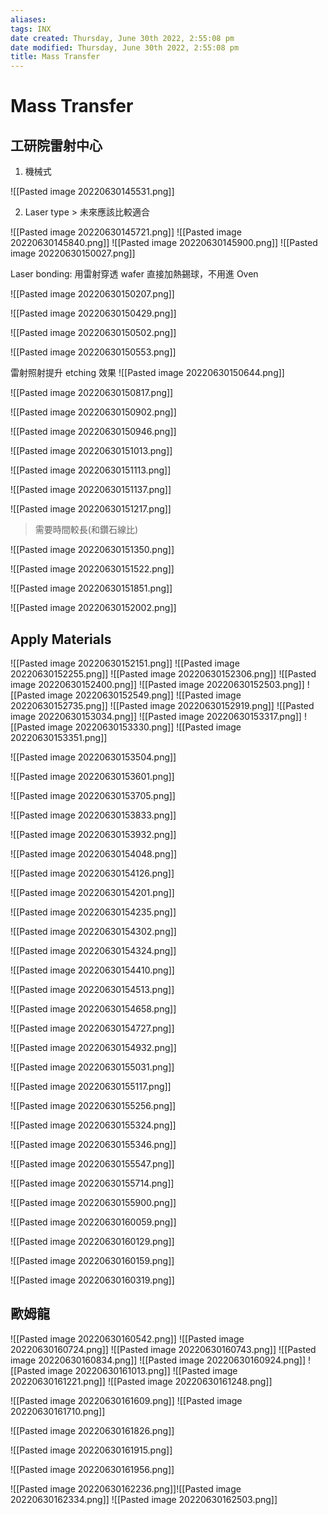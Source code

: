 ```yaml
---
aliases: 
tags: INX
date created: Thursday, June 30th 2022, 2:55:08 pm
date modified: Thursday, June 30th 2022, 2:55:08 pm
title: Mass Transfer
---
```


# Mass Transfer

## 工研院雷射中心
1. 機械式

![[Pasted image 20220630145531.png]]

2. Laser type > 未來應該比較適合

![[Pasted image 20220630145721.png]]
![[Pasted image 20220630145840.png]]
![[Pasted image 20220630145900.png]]
![[Pasted image 20220630150027.png]]

Laser bonding: 用雷射穿透 wafer 直接加熱錫球，不用進 Oven

![[Pasted image 20220630150207.png]]

![[Pasted image 20220630150429.png]]

![[Pasted image 20220630150502.png]]

![[Pasted image 20220630150553.png]]

雷射照射提升 etching 效果
![[Pasted image 20220630150644.png]]

![[Pasted image 20220630150817.png]]

![[Pasted image 20220630150902.png]]

![[Pasted image 20220630150946.png]]

![[Pasted image 20220630151013.png]]

![[Pasted image 20220630151113.png]]

![[Pasted image 20220630151137.png]]

![[Pasted image 20220630151217.png]]
> 需要時間較長(和鑽石線比)

![[Pasted image 20220630151350.png]]

![[Pasted image 20220630151522.png]]

![[Pasted image 20220630151851.png]]

![[Pasted image 20220630152002.png]]

## Apply Materials

![[Pasted image 20220630152151.png]]
![[Pasted image 20220630152255.png]]
![[Pasted image 20220630152306.png]]
![[Pasted image 20220630152400.png]]
![[Pasted image 20220630152503.png]]
![[Pasted image 20220630152549.png]]
![[Pasted image 20220630152735.png]]
![[Pasted image 20220630152919.png]]
![[Pasted image 20220630153034.png]]
![[Pasted image 20220630153317.png]]
![[Pasted image 20220630153330.png]]
![[Pasted image 20220630153351.png]]

![[Pasted image 20220630153504.png]]

![[Pasted image 20220630153601.png]]

![[Pasted image 20220630153705.png]]

![[Pasted image 20220630153833.png]]

![[Pasted image 20220630153932.png]]

![[Pasted image 20220630154048.png]]

![[Pasted image 20220630154126.png]]

![[Pasted image 20220630154201.png]]

![[Pasted image 20220630154235.png]]

![[Pasted image 20220630154302.png]]

![[Pasted image 20220630154324.png]]

![[Pasted image 20220630154410.png]]

![[Pasted image 20220630154513.png]]

![[Pasted image 20220630154658.png]]

![[Pasted image 20220630154727.png]]

![[Pasted image 20220630154932.png]]

![[Pasted image 20220630155031.png]]

![[Pasted image 20220630155117.png]]

![[Pasted image 20220630155256.png]]

![[Pasted image 20220630155324.png]]

![[Pasted image 20220630155346.png]]

![[Pasted image 20220630155547.png]]

![[Pasted image 20220630155714.png]]

![[Pasted image 20220630155900.png]]

![[Pasted image 20220630160059.png]]

![[Pasted image 20220630160129.png]]

![[Pasted image 20220630160159.png]]

![[Pasted image 20220630160319.png]]

## 歐姆龍

![[Pasted image 20220630160542.png]]
![[Pasted image 20220630160724.png]]
![[Pasted image 20220630160743.png]]
![[Pasted image 20220630160834.png]]
![[Pasted image 20220630160924.png]]
![[Pasted image 20220630161013.png]]
![[Pasted image 20220630161221.png]]
![[Pasted image 20220630161248.png]]

![[Pasted image 20220630161609.png]]
![[Pasted image 20220630161710.png]]

![[Pasted image 20220630161826.png]]

![[Pasted image 20220630161915.png]]

![[Pasted image 20220630161956.png]]

![[Pasted image 20220630162236.png]]![[Pasted image 20220630162334.png]]
![[Pasted image 20220630162503.png]]
